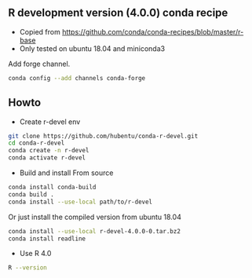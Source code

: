 ## R development version (4.0.0) conda recipe
* Copied from https://github.com/conda/conda-recipes/blob/master/r-base
* Only tested on ubuntu 18.04 and miniconda3

Add forge channel.
```sh
conda config --add channels conda-forge
```

## Howto
* Create r-devel env
```sh
git clone https://github.com/hubentu/conda-r-devel.git
cd conda-r-devel
conda create -n r-devel
conda activate r-devel
```

* Build and install
From source
```sh
conda install conda-build
conda build .
conda install --use-local path/to/r-devel
```

Or just install the compiled version from ubuntu 18.04
```sh
conda install --use-local r-devel-4.0.0-0.tar.bz2
conda install readline
```

* Use R 4.0
```sh
R --version
```
